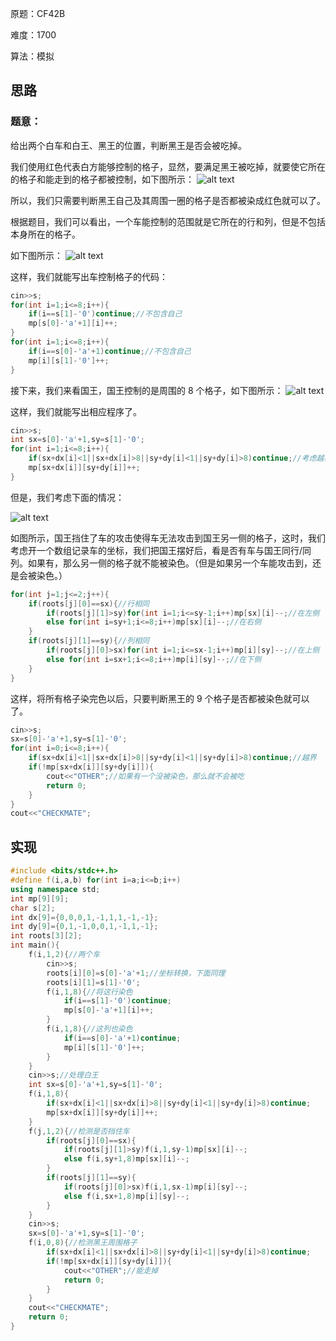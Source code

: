 原题：CF42B

难度：1700

算法：模拟

## 思路

### 题意：
给出两个白车和白王、黑王的位置，判断黑王是否会被吃掉。

我们使用红色代表白方能够控制的格子，显然，要满足黑王被吃掉，就要使它所在的格子和能走到的格子都被控制，如下图所示：
![alt text](image.png)

 所以，我们只需要判断黑王自己及其周围一圈的格子是否都被染成红色就可以了。

根据题目，我们可以看出，一个车能控制的范围就是它所在的行和列，但是不包括本身所在的格子。

如下图所示：
![alt text](image-1.png)

这样，我们就能写出车控制格子的代码：
```cpp
cin>>s;
for(int i=1;i<=8;i++){
	if(i==s[1]-'0')continue;//不包含自己
	mp[s[0]-'a'+1][i]++;
}
for(int i=1;i<=8;i++){
	if(i==s[0]-'a'+1)continue;//不包含自己
	mp[i][s[1]-'0']++;
}
```
接下来，我们来看国王，国王控制的是周围的 8 个格子，如下图所示：
![alt text](image-2.png)

这样，我们就能写出相应程序了。

```cpp
cin>>s;
int sx=s[0]-'a'+1,sy=s[1]-'0';
for(int i=1;i<=8;i++){
	if(sx+dx[i]<1||sx+dx[i]>8||sy+dy[i]<1||sy+dy[i]>8)continue;//考虑越界
	mp[sx+dx[i]][sy+dy[i]]++;
}
```
但是，我们考虑下面的情况：

![alt text](image-3.png)

如图所示，国王挡住了车的攻击使得车无法攻击到国王另一侧的格子，这时，我们考虑开一个数组记录车的坐标，我们把国王摆好后，看是否有车与国王同行/同列。如果有，那么另一侧的格子就不能被染色。（但是如果另一个车能攻击到，还是会被染色。）

```cpp
for(int j=1;j<=2;j++){
	if(roots[j][0]==sx){//行相同
		if(roots[j][1]>sy)for(int i=1;i<=sy-1;i++)mp[sx][i]--;//在左侧
		else for(int i=sy+1;i<=8;i++)mp[sx][i]--;//在右侧
	}
	if(roots[j][1]==sy){//列相同
		if(roots[j][0]>sx)for(int i=1;i<=sx-1;i++)mp[i][sy]--;//在上侧
		else for(int i=sx+1;i<=8;i++)mp[i][sy]--;//在下侧
	}
}
```
这样，将所有格子染完色以后，只要判断黑王的 9 个格子是否都被染色就可以了。
```cpp
cin>>s;
sx=s[0]-'a'+1,sy=s[1]-'0';
for(int i=0;i<=8;i++){
	if(sx+dx[i]<1||sx+dx[i]>8||sy+dy[i]<1||sy+dy[i]>8)continue;//越界
	if(!mp[sx+dx[i]][sy+dy[i]]){
		cout<<"OTHER";//如果有一个没被染色，那么就不会被吃
		return 0;
	}
}
cout<<"CHECKMATE";
```
## 实现

```cpp
#include <bits/stdc++.h>
#define f(i,a,b) for(int i=a;i<=b;i++)
using namespace std;
int mp[9][9];
char s[2];
int dx[9]={0,0,0,1,-1,1,1,-1,-1};
int dy[9]={0,1,-1,0,0,1,-1,1,-1};
int roots[3][2];
int main(){
	f(i,1,2){//两个车
		cin>>s;
		roots[i][0]=s[0]-'a'+1;//坐标转换，下面同理
		roots[i][1]=s[1]-'0';
		f(i,1,8){//将这行染色
			if(i==s[1]-'0')continue;
			mp[s[0]-'a'+1][i]++;
		}
		f(i,1,8){//这列也染色
			if(i==s[0]-'a'+1)continue;
			mp[i][s[1]-'0']++;
		}
	}
	cin>>s;//处理白王
	int sx=s[0]-'a'+1,sy=s[1]-'0';
	f(i,1,8){
		if(sx+dx[i]<1||sx+dx[i]>8||sy+dy[i]<1||sy+dy[i]>8)continue;
		mp[sx+dx[i]][sy+dy[i]]++;
	}
	f(j,1,2){//检测是否挡住车
		if(roots[j][0]==sx){
			if(roots[j][1]>sy)f(i,1,sy-1)mp[sx][i]--;
			else f(i,sy+1,8)mp[sx][i]--;
		}
		if(roots[j][1]==sy){
			if(roots[j][0]>sx)f(i,1,sx-1)mp[i][sy]--;
			else f(i,sx+1,8)mp[i][sy]--;
		}
	}
	cin>>s;
	sx=s[0]-'a'+1,sy=s[1]-'0';
	f(i,0,8){//检测黑王周围格子
		if(sx+dx[i]<1||sx+dx[i]>8||sy+dy[i]<1||sy+dy[i]>8)continue;
		if(!mp[sx+dx[i]][sy+dy[i]]){
			cout<<"OTHER";//能走掉
			return 0;
		}
	}
	cout<<"CHECKMATE";
	return 0;
}
```